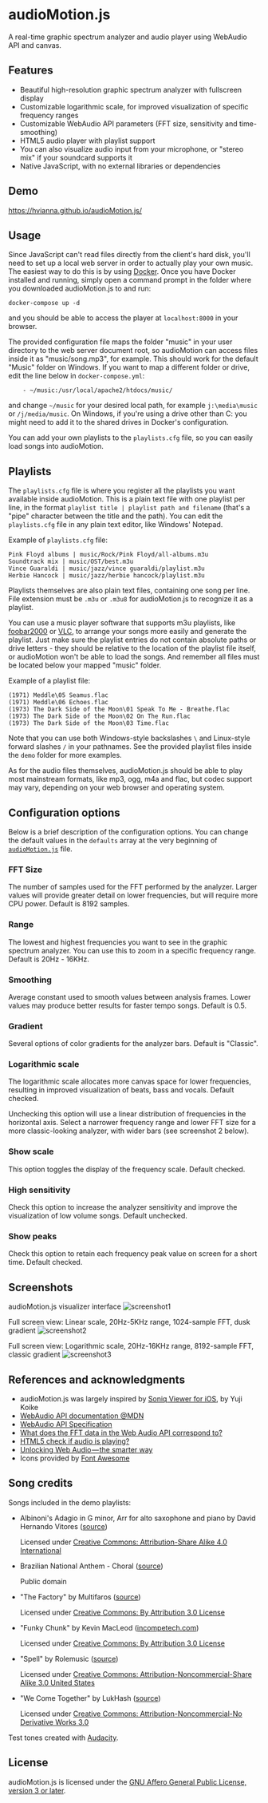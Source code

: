 audioMotion.js
==============

A real-time graphic spectrum analyzer and audio player using WebAudio API and canvas.

## Features

* Beautiful high-resolution graphic spectrum analyzer with fullscreen display
* Customizable logarithmic scale, for improved visualization of specific frequency ranges
* Customizable WebAudio API parameters (FFT size, sensitivity and time-smoothing)
* HTML5 audio player with playlist support
* You can also visualize audio input from your microphone, or "stereo mix" if your soundcard supports it
* Native JavaScript, with no external libraries or dependencies

## Demo

https://hvianna.github.io/audioMotion.js/

## Usage

Since JavaScript can't read files directly from the client's hard disk, you'll need to set up a local web server in order to actually play your own music. The easiest way to do this is by using [Docker](https://www.docker.com/). Once you have Docker installed and running, simply open a command prompt in the folder where you downloaded audioMotion.js to and run:

`docker-compose up -d`

and you should be able to access the player at `localhost:8000` in your browser.

The provided configuration file maps the folder "music" in your user directory to the web server document root, so audioMotion can access files inside it as "music/song.mp3", for example. This should work for the default "Music" folder on Windows. If you want to map a different folder or drive, edit the line below in `docker-compose.yml`:

```
    - ~/music:/usr/local/apache2/htdocs/music/
```

and change `~/music` for your desired local path, for example `j:\media\music` or `/j/media/music`. On Windows, if you're using a drive other than C: you might need to add it to the shared drives in Docker's configuration.

You can add your own playlists to the `playlists.cfg` file, so you can easily load songs into audioMotion.

## Playlists

The `playlists.cfg` file is where you register all the playlists you want available inside audioMotion. This is a plain text file with one playlist per line, in the format `playlist title | playlist path and filename` (that's a "pipe" character between the title and the path). You can edit the `playlists.cfg` file in any plain text editor, like Windows' Notepad.

Example of `playlists.cfg` file:

```
Pink Floyd albums | music/Rock/Pink Floyd/all-albums.m3u
Soundtrack mix | music/OST/best.m3u
Vince Guaraldi | music/jazz/vince guaraldi/playlist.m3u
Herbie Hancock | music/jazz/herbie hancock/playlist.m3u
```

Playlists themselves are also plain text files, containing one song per line. File extension must be `.m3u` or `.m3u8` for audioMotion.js to recognize it as a playlist.

You can use a music player software that supports m3u playlists, like [foobar2000](https://www.foobar2000.org/) or [VLC](https://www.videolan.org/vlc/), to arrange your songs more easily and generate the playlist. Just make sure the playlist entries do not contain absolute paths or drive letters - they should be relative to the location of the playlist file itself, or audioMotion won't be able to load the songs. And remember all files must be located below your mapped "music" folder.

Example of a playlist file:

```
(1971) Meddle\05 Seamus.flac
(1971) Meddle\06 Echoes.flac
(1973) The Dark Side of the Moon\01 Speak To Me - Breathe.flac
(1973) The Dark Side of the Moon\02 On The Run.flac
(1973) The Dark Side of the Moon\03 Time.flac
```

Note that you can use both Windows-style backslashes `\` and Linux-style forward slashes `/` in your pathnames. See the provided playlist files inside the `demo` folder for more examples.

As for the audio files themselves, audioMotion.js should be able to play most mainstream formats, like mp3, ogg, m4a and flac, but codec support may vary, depending on your web browser and operating system.

## Configuration options

Below is a brief description of the configuration options. You can change the default values in the `defaults` array at the very beginning of [`audioMotion.js`](https://github.com/hvianna/audioMotion.js/blob/master/audioMotion.js#L26) file.

### FFT Size

The number of samples used for the FFT performed by the analyzer. Larger values will provide greater detail on lower frequencies, but will require more CPU power. Default is 8192 samples.

### Range

The lowest and highest frequencies you want to see in the graphic spectrum analyzer. You can use this to zoom in a specific frequency range. Default is 20Hz - 16KHz.

### Smoothing

Average constant used to smooth values between analysis frames. Lower values may produce better	results for faster tempo songs. Default is 0.5.

### Gradient

Several options of color gradients for the analyzer bars. Default is "Classic".

### Logarithmic scale

The logarithmic scale allocates more canvas space for lower frequencies, resulting in improved visualization of beats, bass and vocals. Default checked.

Unchecking this option will use a linear distribution of frequencies in the horizontal axis. Select a narrower frequency range and lower FFT size for a more classic-looking analyzer, with wider bars (see screenshot 2 below).

### Show scale

This option toggles the display of the frequency scale. Default checked.

### High sensitivity

Check this option to increase the analyzer sensitivity and improve the visualization of low volume songs. Default unchecked.

### Show peaks

Check this option to retain each frequency peak value on screen for a short time. Default checked.

## Screenshots

audioMotion.js visualizer interface
![screenshot1](img/screenshot1.png "audioMotion.js visualizer interface")

Full screen view: Linear scale, 20Hz-5KHz range, 1024-sample FFT, dusk gradient
![screenshot2](img/screenshot2.png "Full screen view: Linear scale, 20Hz-5KHz range, 1024-sample FFT, dusk gradient")

Full screen view: Logarithmic scale, 20Hz-16KHz range, 8192-sample FFT, classic gradient
![screenshot3](img/screenshot3.png "Full screen view: Logarithmic scale, 20Hz-16KHz range, 8192-sample FFT, classic gradient")

## References and acknowledgments

* audioMotion.js was largely inspired by [Soniq Viewer for iOS](https://itunes.apple.com/us/app/soniq-viewer/id448343005), by Yuji Koike
* [WebAudio API documentation @MDN](https://developer.mozilla.org/en-US/docs/Web/API/Web_Audio_API)
* [WebAudio API Specification](https://webaudio.github.io/web-audio-api/)
* [What does the FFT data in the Web Audio API correspond to?](https://stackoverflow.com/a/14789992/2370385)
* [HTML5 check if audio is playing?](https://stackoverflow.com/a/46117824/2370385)
* [Unlocking Web Audio — the smarter way](https://hackernoon.com/unlocking-web-audio-the-smarter-way-8858218c0e09)
* Icons provided by [Font Awesome](https://fontawesome.com/)

## Song credits

Songs included in the demo playlists:

* Albinoni's Adagio in G minor, Arr for alto saxophone and piano by David Hernando Vitores ([source](https://commons.wikimedia.org/wiki/File:Tomaso_Giovanni_Albinoni_-_Adagio_in_G_minor_-_Arr_for_alto_saxophone_and_piano_-_David_Hernando_Vitores.ogg))

  Licensed under [Creative Commons: Attribution-Share Alike 4.0 International](https://creativecommons.org/licenses/by-sa/4.0/deed.en)

* Brazilian National Anthem - Choral ([source](http://www.dominiopublico.gov.br/pesquisa/DetalheObraForm.do?select_action=&co_obra=2480))
  
  Public domain
  
* "The Factory" by Multifaros ([source](https://archive.org/details/The_Factory-3613))

  Licensed under [Creative Commons: By Attribution 3.0 License](http://creativecommons.org/licenses/by/3.0/)
  
* "Funky Chunk" by Kevin MacLeod ([incompetech.com](https://incompetech.com))

  Licensed under [Creative Commons: By Attribution 3.0 License](http://creativecommons.org/licenses/by/3.0/)
  
* "Spell" by Rolemusic ([source](https://archive.org/details/Straw_Fields-8753))

  Licensed under [Creative Commons: Attribution-Noncommercial-Share Alike 3.0 United States](http://creativecommons.org/licenses/by-nc-sa/3.0/us/)
  
* "We Come Together" by LukHash ([source](https://archive.org/details/ShMusic-DigitalMemories/))

  Licensed under [Creative Commons: Attribution-Noncommercial-No Derivative Works 3.0](http://creativecommons.org/licenses/by-nc-nd/3.0/)

Test tones created with [Audacity](https://www.audacityteam.org/).

## License

audioMotion.js is licensed under the [GNU Affero General Public License, version 3 or later](https://www.gnu.org/licenses/agpl.html).